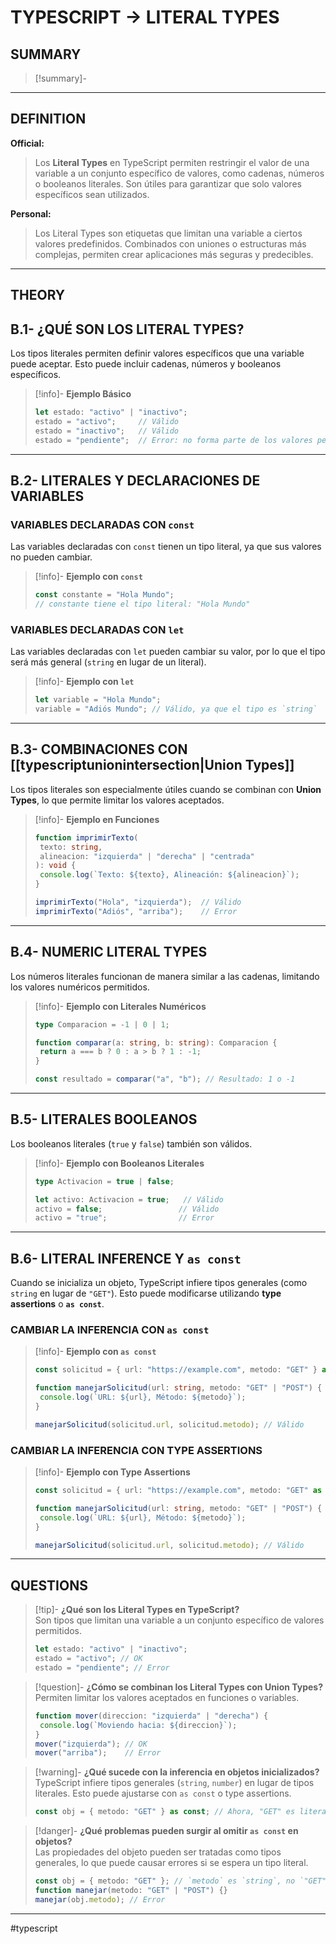 # TYPESCRIPT -> LITERAL TYPES
## SUMMARY
> [!summary]-
> 
- - - 

## DEFINITION

**Official:**  
> Los **Literal Types** en TypeScript permiten restringir el valor de una variable a un conjunto específico de valores, como cadenas, números o booleanos literales. Son útiles para garantizar que solo valores específicos sean utilizados.

**Personal:**  
> Los Literal Types son etiquetas que limitan una variable a ciertos valores predefinidos. Combinados con uniones o estructuras más complejas, permiten crear aplicaciones más seguras y predecibles.

---

## THEORY

## B.1- ¿QUÉ SON LOS LITERAL TYPES?

Los tipos literales permiten definir valores específicos que una variable puede aceptar. Esto puede incluir cadenas, números y booleanos específicos.  

>[!info]- **Ejemplo Básico**  
>```typescript
>let estado: "activo" | "inactivo";
>estado = "activo";     // Válido
>estado = "inactivo";   // Válido
>estado = "pendiente";  // Error: no forma parte de los valores permitidos
>```

---

## B.2- LITERALES Y DECLARACIONES DE VARIABLES

### VARIABLES DECLARADAS CON `const`  
Las variables declaradas con `const` tienen un tipo literal, ya que sus valores no pueden cambiar.  

>[!info]- **Ejemplo con `const`**  
>```typescript
>const constante = "Hola Mundo";
>// constante tiene el tipo literal: "Hola Mundo"
>```

### VARIABLES DECLARADAS CON `let`  
Las variables declaradas con `let` pueden cambiar su valor, por lo que el tipo será más general (`string` en lugar de un literal).  

>[!info]- **Ejemplo con `let`**  
>```typescript
>let variable = "Hola Mundo";
>variable = "Adiós Mundo"; // Válido, ya que el tipo es `string`
>```

---

## B.3- COMBINACIONES CON [[typescriptunionintersection|Union Types]]

Los tipos literales son especialmente útiles cuando se combinan con **Union Types**, lo que permite limitar los valores aceptados.

>[!info]- **Ejemplo en Funciones**  
>```typescript
>function imprimirTexto(
>  texto: string, 
>  alineacion: "izquierda" | "derecha" | "centrada"
>): void {
>  console.log(`Texto: ${texto}, Alineación: ${alineacion}`);
>}
>
>imprimirTexto("Hola", "izquierda");  // Válido
>imprimirTexto("Adiós", "arriba");    // Error
>```

---

## B.4- NUMERIC LITERAL TYPES

Los números literales funcionan de manera similar a las cadenas, limitando los valores numéricos permitidos.

>[!info]- **Ejemplo con Literales Numéricos**  
>```typescript
>type Comparacion = -1 | 0 | 1;
>
>function comparar(a: string, b: string): Comparacion {
>  return a === b ? 0 : a > b ? 1 : -1;
>}
>
>const resultado = comparar("a", "b"); // Resultado: 1 o -1
>```

---

## B.5- LITERALES BOOLEANOS

Los booleanos literales (`true` y `false`) también son válidos.

>[!info]- **Ejemplo con Booleanos Literales**  
>```typescript
>type Activacion = true | false;
>
>let activo: Activacion = true;   // Válido
>activo = false;                 // Válido
>activo = "true";                // Error
>```

---

## B.6- LITERAL INFERENCE Y `as const`

Cuando se inicializa un objeto, TypeScript infiere tipos generales (como `string` en lugar de `"GET"`). Esto puede modificarse utilizando **type assertions** o **`as const`**.

### CAMBIAR LA INFERENCIA CON `as const`
>[!info]- **Ejemplo con `as const`**  
>```typescript
>const solicitud = { url: "https://example.com", metodo: "GET" } as const;
>
>function manejarSolicitud(url: string, metodo: "GET" | "POST") {
>  console.log(`URL: ${url}, Método: ${metodo}`);
>}
>
>manejarSolicitud(solicitud.url, solicitud.metodo); // Válido
>```

### CAMBIAR LA INFERENCIA CON TYPE ASSERTIONS
>[!info]- **Ejemplo con Type Assertions**  
>```typescript
>const solicitud = { url: "https://example.com", metodo: "GET" as "GET" };
>
>function manejarSolicitud(url: string, metodo: "GET" | "POST") {
>  console.log(`URL: ${url}, Método: ${metodo}`);
>}
>
>manejarSolicitud(solicitud.url, solicitud.metodo); // Válido
>```

---

## QUESTIONS

>[!tip]- **¿Qué son los Literal Types en TypeScript?**  
> Son tipos que limitan una variable a un conjunto específico de valores permitidos.  
>```typescript
>let estado: "activo" | "inactivo";
>estado = "activo"; // OK
>estado = "pendiente"; // Error
>```

>[!question]- **¿Cómo se combinan los Literal Types con Union Types?**  
> Permiten limitar los valores aceptados en funciones o variables.  
>```typescript
>function mover(direccion: "izquierda" | "derecha") {
>  console.log(`Moviendo hacia: ${direccion}`);
>}
>mover("izquierda"); // OK
>mover("arriba");    // Error
>```

>[!warning]- **¿Qué sucede con la inferencia en objetos inicializados?**  
> TypeScript infiere tipos generales (`string`, `number`) en lugar de tipos literales. Esto puede ajustarse con `as const` o type assertions.  
>```typescript
>const obj = { metodo: "GET" } as const; // Ahora, "GET" es literal
>```

>[!danger]- **¿Qué problemas pueden surgir al omitir `as const` en objetos?**  
> Las propiedades del objeto pueden ser tratadas como tipos generales, lo que puede causar errores si se espera un tipo literal.  
>```typescript
>const obj = { metodo: "GET" }; // `metodo` es `string`, no `"GET"`
>function manejar(metodo: "GET" | "POST") {}
>manejar(obj.metodo); // Error
>```
- - - 
#typescript 